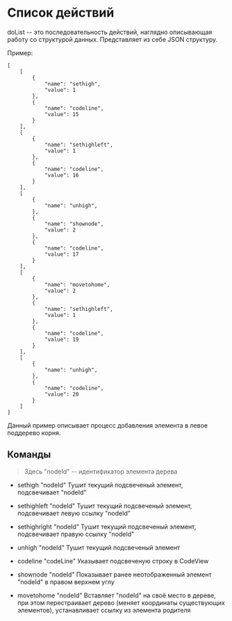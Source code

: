 Список действий
===============

doList -- это последовательность действий, наглядно описывающая работу со
структурой данных. Представляет из себе JSON структуру.

Пример:

    [
        [
            {
                "name": "sethigh",
                "value": 1
            },
            {
                "name": "codeline",
                "value": 15
            }
        ],
        [
            {
                "name": "sethighleft",
                "value": 1
            },
            {
                "name": "codeline",
                "value": 16
            }
        ],
        [
            {
                "name": "unhigh",
            },
            {
                "name": "shownode",
                "value": 2
            },
            {
                "name": "codeline",
                "value": 17
            }
        ],
        [
            {
                "name": "movetohome",
                "value": 2
            },
            {
                "name": "sethighleft",
                "value": 1
            },
            {
                "name": "codeline",
                "value": 19
            }
        ],
        [
            {
                "name": "unhigh",
            },
            {
                "name": "codeline",
                "value": 20
            }
        ]
    ]

Данный пример описывает процесс добавления элемента в левое поддерево корня.


Команды
-------

> Здесь "nodeId" -- идентификатор элемента дерева

+ sethigh "nodeId"
Тушит текущий подсвеченый элемент, подсвечивает "nodeId"

+ sethighleft "nodeId"
Тушит текущий подсвеченый элемент, подсвечивает левую ссылку "nodeId"

+ sethighright "nodeId"
Тушит текущий подсвеченый элемент, подсвечивает правую ссылку "nodeId"

+ unhigh "nodeId"
Тушит текущий подсвеченый элемент

+ codeline "codeLine"
Указывает подсвеченую строку в CodeView

+ shownode "nodeId"
Показывает ранее неотображенный элемент "nodeId" в правом верхнем углу

+ movetohome "nodeId"
Вставляет "nodeId" на своё место в дереве, при этом перестраивает дерево (меняет
координаты существующих элементов), устанавливает ссылку из элемента родителя

